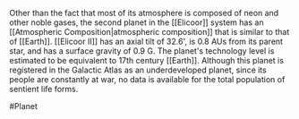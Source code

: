 Other than the fact that most of its atmosphere is composed of neon and other noble gases, the second planet in the <span class="political-bodies-places">[[Elicoor]]</span> system has an <span class="miscellaneous">[[Atmospheric Composition|atmospheric composition]]</span> that is similar to that of <span class="political-bodies-places">[[Earth]]</span>.
<span class="political-bodies-places">[[Elicoor II]]</span> has an axial tilt of 32.6', is 0.8 AUs from its parent star, and has a surface gravity of 0.9 G.  The planet's technology level is estimated to be equivalent to 17th century <span class="political-bodies-places">[[Earth]]</span>.
Although this planet is registered in the Galactic Atlas as an underdeveloped planet, since its people are constantly at war, no data is available for the total population of sentient life forms.

#Planet 